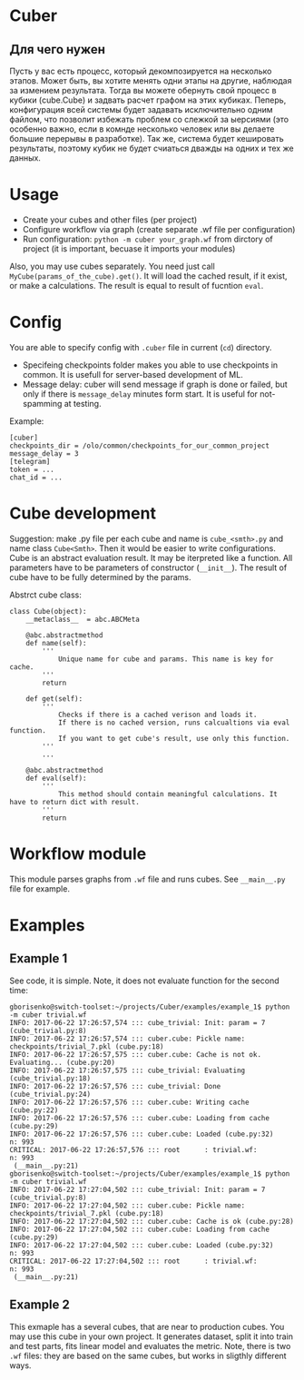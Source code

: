 # Cuber
## Для чего нужен
Пусть у вас есть процесс, который декомпозируется на несколько этапов. Может быть, вы хотите менять одни этапы на другие, наблюдая за измением результата. Тогда вы можете обернуть свой процесс в кубики (cube.Cube) и задвать расчет графом на этих кубиках. Пеперь, конфигурация всей системы будет задавать исключительно одним файлом, что позволит избежать проблем со слежкой за ыерсиями (это особенно важно, если в комнде несколько человек или вы делаете большие перерывы в разработке). Так же, система будет кешировать результаты, поэтому кубик не будет счиаться дважды на одних и тех же данных.

# Usage
* Create your cubes and other files (per project)
* Configure workflow via graph (create separate .wf file per configuration)
* Run configuration: `python -m cuber your_graph.wf` from dirctory of project (it is important, becuase it imports your modules)

Also, you may use cubes separately. You need just call `MyCube(params_of_the_cube).get()`. It will load the cached result, if it exist, or make a calculations. The result is equal to result of fucntion `eval`.

# Config
You are able to specify config with `.cuber` file in current (`cd`) directory.

* Specifeing checkpoints folder makes you able to use checkpoints in common. It is usefull for server-based development of ML.
* Message delay: cuber will send message if graph is done or failed, but only if there is `message_delay` minutes form start. It is useful for not-spamming at testing.

Example:
```
[cuber]
checkpoints_dir = /olo/common/checkpoints_for_our_common_project
message_delay = 3
[telegram]
token = ...
chat_id = ...
```

# Cube development
Suggestion: make .py file per each cube and name is `cube_<smth>.py` and name class `Cube<Smth>`. Then it would be easier to write configurations.
Cube is an abstract evaluation result. It may be iterpreted like a function.
All parameters have to be parameters of constructor (`__init__`). The result of cube have to be fully determined by the params.

Abstrct cube class:
```
class Cube(object):
    __metaclass__  = abc.ABCMeta

    @abc.abstractmethod
    def name(self):
        '''
            Unique name for cube and params. This name is key for cache.
        '''
        return

    def get(self):
        '''
            Checks if there is a cached verison and loads it.
            If there is no cached version, runs calcualtions via eval function.
            If you want to get cube's result, use only this function.
        '''
        ...

    @abc.abstractmethod
    def eval(self):
        '''
            This method should contain meaningful calculations. It have to return dict with result.
        '''
        return
```

# Workflow module
This module parses graphs from `.wf` file and runs cubes. See `__main__.py` file for example.

# Examples
## Example 1
See code, it is simple.
Note, it does not evaluate function for the second time:
```
gborisenko@switch-toolset:~/projects/Cuber/examples/example_1$ python -m cuber trivial.wf
INFO: 2017-06-22 17:26:57,574 ::: cube_trivial: Init: param = 7 (cube_trivial.py:8)
INFO: 2017-06-22 17:26:57,574 ::: cuber.cube: Pickle name: checkpoints/trivial_7.pkl (cube.py:18)
INFO: 2017-06-22 17:26:57,575 ::: cuber.cube: Cache is not ok. Evaluating... (cube.py:20)
INFO: 2017-06-22 17:26:57,575 ::: cube_trivial: Evaluating (cube_trivial.py:18)
INFO: 2017-06-22 17:26:57,576 ::: cube_trivial: Done (cube_trivial.py:24)
INFO: 2017-06-22 17:26:57,576 ::: cuber.cube: Writing cache (cube.py:22)
INFO: 2017-06-22 17:26:57,576 ::: cuber.cube: Loading from cache (cube.py:29)
INFO: 2017-06-22 17:26:57,576 ::: cuber.cube: Loaded (cube.py:32)
n: 993
CRITICAL: 2017-06-22 17:26:57,576 ::: root      : trivial.wf:
n: 993
 (__main__.py:21)
gborisenko@switch-toolset:~/projects/Cuber/examples/example_1$ python -m cuber trivial.wf
INFO: 2017-06-22 17:27:04,502 ::: cube_trivial: Init: param = 7 (cube_trivial.py:8)
INFO: 2017-06-22 17:27:04,502 ::: cuber.cube: Pickle name: checkpoints/trivial_7.pkl (cube.py:18)
INFO: 2017-06-22 17:27:04,502 ::: cuber.cube: Cache is ok (cube.py:28)
INFO: 2017-06-22 17:27:04,502 ::: cuber.cube: Loading from cache (cube.py:29)
INFO: 2017-06-22 17:27:04,502 ::: cuber.cube: Loaded (cube.py:32)
n: 993
CRITICAL: 2017-06-22 17:27:04,502 ::: root      : trivial.wf:
n: 993
 (__main__.py:21)
```

## Example 2
This exmaple has a several cubes, that are near to production cubes. You may use this cube in your own project.
It generates dataset, split it into train and test parts, fits linear model and evaluates the metric.
Note, there is two `.wf` files: they are based on the same cubes, but works in sligthly different ways.
